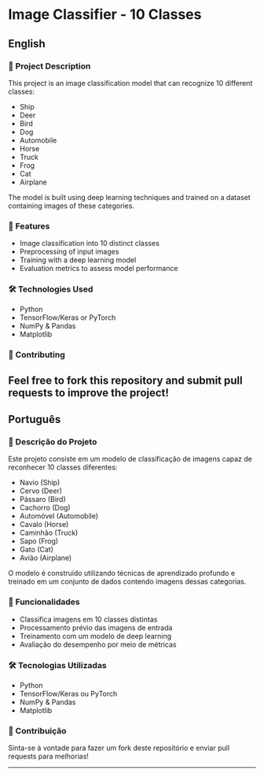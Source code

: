 # Image Classifier - 10 Classes

## English

### 📌 Project Description
This project is an image classification model that can recognize 10 different classes:

- Ship
- Deer
- Bird
- Dog
- Automobile
- Horse
- Truck
- Frog
- Cat
- Airplane

The model is built using deep learning techniques and trained on a dataset containing images of these categories.

### 🚀 Features
- Image classification into 10 distinct classes
- Preprocessing of input images
- Training with a deep learning model
- Evaluation metrics to assess model performance

### 🛠️ Technologies Used
- Python
- TensorFlow/Keras or PyTorch
- NumPy & Pandas
- Matplotlib

### 📌 Contributing
Feel free to fork this repository and submit pull requests to improve the project!
---

## Português

### 📌 Descrição do Projeto
Este projeto consiste em um modelo de classificação de imagens capaz de reconhecer 10 classes diferentes:

- Navio (Ship)
- Cervo (Deer)
- Pássaro (Bird)
- Cachorro (Dog)
- Automóvel (Automobile)
- Cavalo (Horse)
- Caminhão (Truck)
- Sapo (Frog)
- Gato (Cat)
- Avião (Airplane)

O modelo é construído utilizando técnicas de aprendizado profundo e treinado em um conjunto de dados contendo imagens dessas categorias.

### 🚀 Funcionalidades
- Classifica imagens em 10 classes distintas
- Processamento prévio das imagens de entrada
- Treinamento com um modelo de deep learning
- Avaliação do desempenho por meio de métricas

### 🛠️ Tecnologias Utilizadas
- Python
- TensorFlow/Keras ou PyTorch
- NumPy & Pandas
- Matplotlib

### 📌 Contribuição
Sinta-se à vontade para fazer um fork deste repositório e enviar pull requests para melhorias!

---
